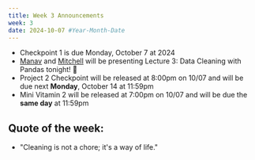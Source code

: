 ```yaml
---
title: Week 3 Announcements
week: 3
date: 2024-10-07 #Year-Month-Date
---
```

* Checkpoint 1 is due Monday, October 7 at 2024
* [Manav](https://www.linkedin.com/in/manavbhargava7/) and [Mitchell](https://www.linkedin.com/in/mitchhleee/) will be presenting Lecture 3: Data Cleaning with Pandas tonight! 🧹
* Project 2 Checkpoint will be released at 8:00pm on 10/07 and will be due next **Monday**, October 14 at 11:59pm
* Mini Vitamin 2 will be released at 7:00pm on 10/07 and will be due the **same day** at 11:59pm


## Quote of the week:
* "Cleaning is not a chore; it's a way of life."